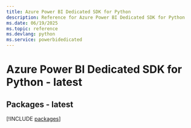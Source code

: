 ```yaml
---
title: Azure Power BI Dedicated SDK for Python
description: Reference for Azure Power BI Dedicated SDK for Python
ms.date: 06/19/2025
ms.topic: reference
ms.devlang: python
ms.service: powerbidedicated
---
```

# Azure Power BI Dedicated SDK for Python - latest
## Packages - latest
[!INCLUDE [packages](power-bi-dedicated-index.md)]